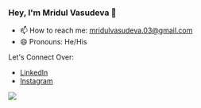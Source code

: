 ### Hey, I'm Mridul Vasudeva 👋

- 📫 How to reach me: mridulvasudeva.03@gmail.com
- 😄 Pronouns: He/His

Let's Connect Over:
- [LinkedIn](https://www.linkedin.com/in/mridul-vasudeva-325a55222/)
- [Instagram](https://www.instagram.com/mridul_vasudeva/)


<img src = "https://github-readme-stats.vercel.app/api?username=Mridul1703&&show_icons=true&title_color=042e6f&icon_color=000000&text_color=009be1&bg_color=FFFFFF">
